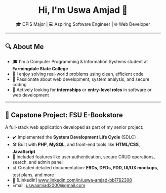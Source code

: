 <h1 align="center">Hi, I'm Uswa Amjad 👋</h1>
<p align="center">
  🎓 CPIS Major | 💻 Aspiring Software Engineer | 🌐 Web Developer
</p>

---

## 🔍 About Me

- 🎓 I'm a Computer Programming & Information Systems student at **Farmingdale State College**
- 🧠 I enjoy solving real-world problems using clean, efficient code
- 📌 Passionate about web development, system analysis, and secure coding
- 🔎 Actively looking for **internships** or **entry-level roles** in software or web development

---

## 💼 Capstone Project: FSU E-Bookstore

A full-stack web application developed as part of my senior project:
- ✔️ Implemented the **System Development Life Cycle** (SDLC)
- 🛠️ Built with **PHP**, **MySQL**, and front-end tools like **HTML/CSS**, **JavaScript**
- 🔐 Included features like user authentication, secure CRUD operations, search, and admin panel
- 📊 Created detailed documentation: **ERDs, DFDs, FDD, UI/UX mockups**, test plans, and more
- 🔗 [LinkedIn] www.linkedin.com/in/uswa-amjad-bb1792308
- Email: uswaamjad2000@gmail.com
